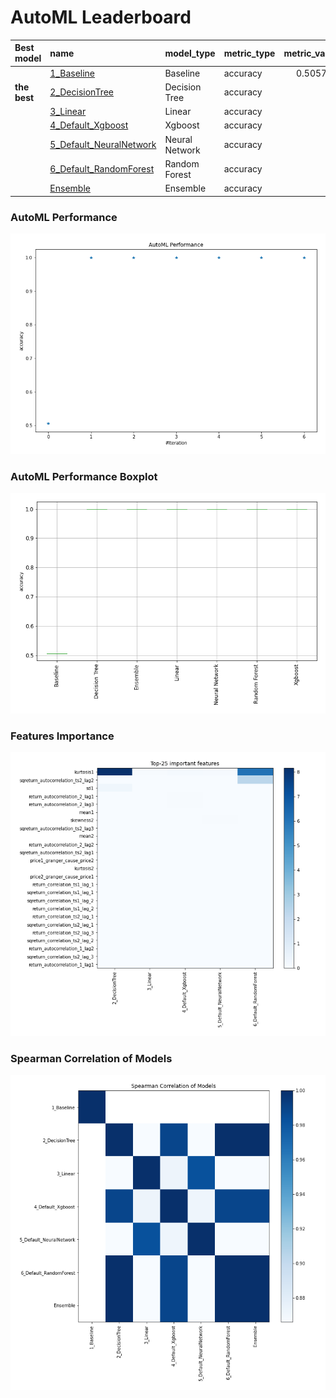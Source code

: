 # AutoML Leaderboard

| Best model   | name                                                         | model_type     | metric_type   |   metric_value |   train_time |
|:-------------|:-------------------------------------------------------------|:---------------|:--------------|---------------:|-------------:|
|              | [1_Baseline](1_Baseline/README.md)                           | Baseline       | accuracy      |       0.505747 |         5.11 |
| **the best** | [2_DecisionTree](2_DecisionTree/README.md)                   | Decision Tree  | accuracy      |       1        |         4.67 |
|              | [3_Linear](3_Linear/README.md)                               | Linear         | accuracy      |       1        |         4.8  |
|              | [4_Default_Xgboost](4_Default_Xgboost/README.md)             | Xgboost        | accuracy      |       1        |         3.93 |
|              | [5_Default_NeuralNetwork](5_Default_NeuralNetwork/README.md) | Neural Network | accuracy      |       1        |         1.98 |
|              | [6_Default_RandomForest](6_Default_RandomForest/README.md)   | Random Forest  | accuracy      |       1        |         6.67 |
|              | [Ensemble](Ensemble/README.md)                               | Ensemble       | accuracy      |       1        |         0.17 |

### AutoML Performance
![AutoML Performance](ldb_performance.png)

### AutoML Performance Boxplot
![AutoML Performance Boxplot](ldb_performance_boxplot.png)

### Features Importance
![features importance across models](features_heatmap.png)



### Spearman Correlation of Models
![models spearman correlation](correlation_heatmap.png)

